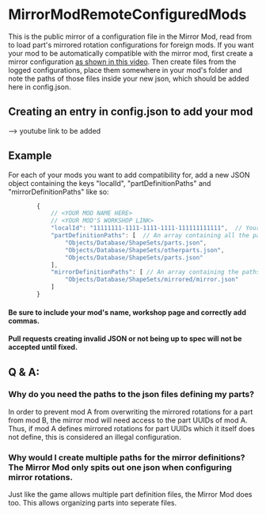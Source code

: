 # MirrorModRemoteConfiguredMods
This is the public mirror of a configuration file in the Mirror Mod, read from to load part's mirrored rotation configurations for foreign mods. If you want your mod to be automatically compatible with the mirror mod, first create a mirror configuration [as shown in this video](https://youtu.be/5VuLQEuy1BI?t=504). Then create files from the logged configurations, place them somewhere in your mod's folder and note the paths of those files inside your new json, which should be added here in config.json.

## Creating an entry in config.json to add your mod

--> youtube link to be added

## Example

For each of your mods you want to add compatibility for, add a new JSON object containing the keys "localId", "partDefinitionPaths" and "mirrorDefinitionPaths" like so:

```js
        {
            // <YOUR MOD NAME HERE>
            // <YOUR MOD'S WORKSHOP LINK>
            "localId": "11111111-1111-1111-1111-111111111111",  // Your mod's localId, found in the description.json of your mod
            "partDefinitionPaths": [  // An array containing all the paths to the part definition files.
                "Objects/Database/ShapeSets/parts.json",
                "Objects/Database/ShapeSets/otherparts.json",
                "Objects/Database/ShapeSets/parts.json"
            ],
            "mirrorDefinitionPaths": [ // An array containing the paths to the json files defining the mirror rotations for your parts
                "Objects/Database/ShapeSets/mirrored/mirror.json"
            ]
        }
```

#### Be sure to include your mod's name, workshop page and correctly add commas.
#### Pull requests creating invalid JSON or not being up to spec will not be accepted until fixed.

## Q & A:

### Why do you need the paths to the json files defining my parts?
In order to prevent mod A from overwriting the mirrored rotations for a part from mod B, the mirror mod will need access to the part UUIDs of mod A. Thus, if mod A defines mirrored rotations for part UUIDs which it itself does not define, this is considered an illegal configuration.

### Why would I create multiple paths for the mirror definitions? The Mirror Mod only spits out one json when configuring mirror rotations.
Just like the game allows multiple part definition files, the Mirror Mod does too. This allows organizing parts into seperate files.
